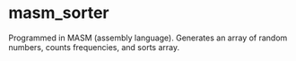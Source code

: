 # masm_sorter
Programmed in MASM (assembly language).  Generates an array of random numbers, counts frequencies, and sorts array.
